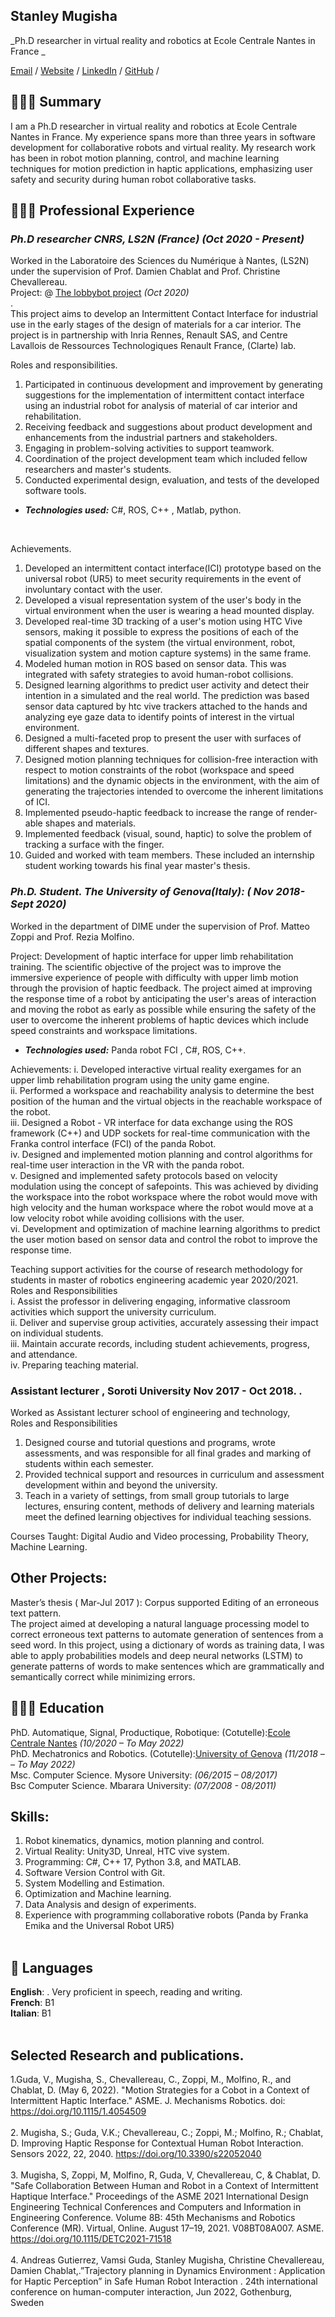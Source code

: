 ## Stanley Mugisha

_Ph.D researcher in virtual reality and robotics at Ecole Centrale Nantes in France _ <br>

[Email](mailto:mugishastanleys@gmail.com) / [Website](https://mugishastanley.github.io/cv) / [LinkedIn](https://www.linkedin.com/in/stanley-mugisha/) / [GitHub](https://github.com/mugishastanley/) /

## 👩🏼‍💻 Summary
I am a Ph.D researcher in virtual reality and robotics at Ecole Centrale Nantes in France. My experience spans more than three years in software development for collaborative robots and virtual reality. My research work has been in robot motion planning, control, and machine learning techniques for motion prediction in haptic applications, emphasizing user safety and security during human robot collaborative tasks. 

## 👩🏼‍💻 Professional Experience
### ***Ph.D researcher CNRS, LS2N (France)*** _(Oct 2020 - Present)_ <br>
Worked in the Laboratoire des Sciences du Numérique à Nantes, (LS2N) under the supervision of Prof. Damien Chablat and Prof. Christine Chevallereau. <br>
Project: @ [The lobbybot project](https://www.lobbybot.fr/) _(Oct 2020)_<br> . <br>
This project aims to develop an Intermittent Contact Interface for industrial use in the early stages of the design of materials for a car interior. The project is in partnership with Inria Rennes, Renault SAS, and Centre Lavallois de Ressources Technologiques Renault France, (Clarte) lab. <br>

Roles and responsibilities.
1.	Participated in continuous development and improvement by generating suggestions for the implementation of intermittent contact interface using an industrial robot for analysis of material of car interior and rehabilitation.
2.	Receiving feedback and suggestions about product development and enhancements from the industrial partners and stakeholders.
3.	Engaging in problem-solving activities to support teamwork.
4.	Coordination of the project development team which included fellow researchers and master's students.
5.	Conducted experimental design, evaluation, and tests of the developed software tools. 
 
  - **_Technologies used:_** C#, ROS, C++ , Matlab, python.
<br>

Achievements.
 
1.	Developed an intermittent contact interface(ICI) prototype based on the universal robot (UR5) to meet security requirements in the event of involuntary contact with the user. 
2.	Developed a visual representation system of the user's body in the virtual environment when the user is wearing a head mounted display.
3.	Developed real-time 3D tracking of a user's motion using HTC Vive sensors, making it possible to express the positions of each of the spatial components of the system (the virtual environment, robot, visualization system and motion capture systems) in the same frame.
4.	Modeled human motion in ROS based on sensor data. This was integrated with safety strategies to avoid human-robot collisions.
5.	Designed learning algorithms to predict user activity and detect their intention in a simulated and the real world. The prediction was based sensor data captured by htc vive trackers attached to the hands and analyzing eye gaze data to identify points of interest in the virtual environment. 
6.	Designed a multi-faceted prop to present the user with surfaces of different shapes and textures.
7.	Designed motion planning techniques for collision-free interaction with respect to motion constraints of the robot (workspace and speed limitations) and the dynamic objects in the environment, with the aim of generating the trajectories intended to overcome the inherent limitations of ICI. 
8.	Implemented pseudo-haptic feedback to increase the range of render-able shapes and materials. 
9.	Implemented feedback (visual, sound, haptic) to solve the problem of tracking a surface with the finger.
10.	Guided and worked with team members. These included an internship student working towards his final year master's thesis.
 
 
### ***Ph.D. Student. The University of Genova(Italy):*** _( Nov 2018- Sept 2020)_<br></hr> 
Worked in the department of DIME under the supervision of Prof. Matteo Zoppi and Prof. Rezia Molfino.

Project: Development of haptic interface for upper limb rehabilitation training. 
The scientific objective of the project was to improve the immersive experience of people with difficulty with upper limb motion through the provision of haptic feedback. The project aimed at improving the response time of a robot by anticipating the user's areas of interaction and moving the robot as early as possible while ensuring the safety of the user to overcome the inherent problems of haptic devices which include speed constraints and workspace limitations.
- **_Technologies used:_** Panda robot FCI , C#, ROS, C++.

Achievements: 
i.	Developed interactive virtual reality exergames for an upper limb rehabilitation program using the unity game engine. <br>
ii.	Performed a workspace and reachability analysis to determine the best position of the human and the virtual objects in the reachable workspace of the robot. <br>
iii.	Designed a Robot - VR interface for data exchange using the ROS framework (C++) and UDP sockets for real-time communication with the Franka control interface (FCI) of the panda Robot. <br>
iv.	Designed and implemented motion planning and control algorithms for real-time user interaction in the VR with the panda robot. <br>
v.	Designed and implemented safety protocols based on velocity modulation using the concept of safepoints. This was achieved by dividing the workspace into the robot workspace where the robot would move with high velocity and the human workspace where the robot would move at a low velocity robot while avoiding collisions with the user. <br>
vi.	Development and optimization of machine learning algorithms to predict the user motion based on sensor data and control the robot to improve the response time. <br>
 
Teaching support activities for the course of research methodology for students in master of robotics engineering academic year 2020/2021. <br>
Roles and Responsibilities  
i.	Assist the professor in delivering engaging, informative classroom activities which support the university curriculum.<br>
ii.	Deliver and supervise group activities, accurately assessing their impact on individual students.<br>
iii.	Maintain accurate records, including student achievements, progress, and attendance.<br>
iv.	Preparing teaching material.<br>

### **Assistant lecturer , Soroti University** Nov 2017 - Oct 2018. . 
Worked as Assistant lecturer school of engineering and technology, <br>
 Roles and Responsibilities <br>
1.	Designed course and tutorial questions and programs, wrote assessments, and was responsible for all final grades and marking of students within each semester. 
2.	Provided technical support and resources in curriculum and assessment development within and beyond the university. 
3.	Teach in a variety of settings, from small group tutorials to large lectures, ensuring content, methods of delivery and learning materials meet the defined learning objectives for individual teaching sessions.

Courses Taught: Digital Audio and Video processing, Probability Theory, Machine Learning.
 

## Other Projects:
Master’s thesis ( Mar-Jul 2017 ): Corpus supported Editing of an erroneous text pattern.<br>
The project aimed at developing a natural language processing model to correct erroneous text patterns to automate generation of sentences from a seed word. In this project, using a dictionary of words as training data, I was able to apply probabilities models and deep neural networks (LSTM) to generate patterns of words to make sentences which are grammatically and semantically correct while minimizing errors.

## 👩🏼‍🎓 Education

PhD. Automatique, Signal, Productique, Robotique: (Cotutelle):[Ecole Centrale Nantes](https://www.ls2n.fr/annuaire/Stanley%20MUGISHA/)	_(10/2020 – To May 2022)_ <br>
PhD. Mechatronics and Robotics. (Cotutelle):[University of Genova](https://www.dime.unige.it/node/482) 	_(11/2018 – – To May 2022)_ <br> 
Msc. Computer Science.	Mysore University:	_(06/2015 – 08/2017)_ <br>
Bsc Computer Science.	Mbarara University: 	_(07/2008 - 08/2011)_ <br>


## Skills:
1.	Robot kinematics, dynamics, motion planning and control.
2.	Virtual Reality: Unity3D, Unreal, HTC vive system.
3.	Programming: C#, C++ 17, Python 3.8, and MATLAB.
4.	Software Version Control with Git.
5.	System Modelling and Estimation. 
6.	Optimization and Machine learning.
7.	Data Analysis and design of experiments.
8.	Experience with programming collaborative robots (Panda by Franka Emika and the Universal Robot UR5)
<br><br>

## 💬 Languages

**English**: . Very proficient in speech, reading and writing. <br>
**French**: B1 <br>
**Italian**: B1 
<br><br>

## Selected Research and publications.
1.Guda, V., Mugisha, S., Chevallereau, C., Zoppi, M., Molfino, R., and Chablat, D. (May 6, 2022). "Motion Strategies for a Cobot in a Context of Intermittent Haptic Interface." ASME. J. Mechanisms Robotics. doi: https://doi.org/10.1115/1.4054509<br><br>
2.	Mugisha, S.; Guda, V.K.; Chevallereau, C.; Zoppi, M.; Molfino, R.; Chablat, D. Improving Haptic Response for Contextual Human Robot Interaction. Sensors 2022, 22, 2040. https://doi.org/10.3390/s22052040 <br><br>
3.	Mugisha, S, Zoppi, M, Molfino, R, Guda, V, Chevallereau, C, & Chablat, D. "Safe Collaboration Between Human and Robot in a Context of Intermittent Haptique Interface." Proceedings of the ASME 2021 International Design Engineering Technical Conferences and Computers and Information in Engineering Conference. Volume 8B: 45th Mechanisms and Robotics Conference (MR). Virtual, Online. August 17–19, 2021. V08BT08A007. ASME. https://doi.org/10.1115/DETC2021-71518 <br><br>
4.	Andreas Gutierrez, Vamsi Guda, Stanley Mugisha, Christine Chevallereau, Damien Chablat,.”Trajectory planning in Dynamics Environment : Application for Haptic Perception” in Safe Human Robot Interaction . 24th international conference on human-computer interaction, Jun 2022, Gothenburg, Sweden <br><br>
